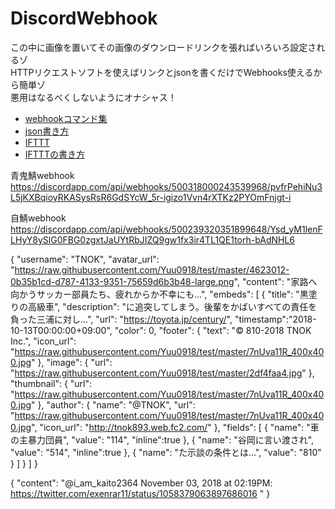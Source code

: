 # DiscordWebhook
この中に画像を置いてその画像のダウンロードリンクを張ればいろいろ設定されるゾ   
HTTPリクエストソフトを使えばリンクとjsonを書くだけでWebhooks使えるから簡単ゾ   
悪用はなるべくしないようにオナシャス！
 - [webhookコマンド集][1] 
 - [json書き方][3]
 - [IFTTT][2] 
 - [IFTTTの書き方][4]

青鬼鯖webhook
https://discordapp.com/api/webhooks/500318000243539968/pvfrPehiNu3L5jKXBqioyRKASysRsR6GdSYcW_5r-igizo1Vvn4rXTKz2PYOmFnjgt-i

自鯖webhook
https://discordapp.com/api/webhooks/500239320351899648/Ysd_yM1lenFLHyY8ySlG0FBG0zgxtJaUYtRbJIZQ9gw1fx3ir4TL1QE1torh-bAdNHL6

{
  "username": "TNOK",
  "avatar_url": "https://raw.githubusercontent.com/Yuu0918/test/master/4623012-0b35b1cd-d787-4133-9351-75659d6b3b48-large.png",
  "content": "家路へ向かうサッカー部員たち、疲れからか不幸にも...",
  "embeds": [
    {
      "title": "黒塗りの高級車",
      "description": "に追突してしまう。後輩をかばいすべての責任を負った三浦に対し...",
      "url": "https://toyota.jp/century/",
      "timestamp":"2018-10-13T00:00:00+09:00",
      "color": 0,
      "footer": {
        "text": "© 810-2018 TNOK Inc.",
        "icon_url": "https://raw.githubusercontent.com/Yuu0918/test/master/7nUva11R_400x400.jpg"
      },
      "image": {
        "url": "https://raw.githubusercontent.com/Yuu0918/test/master/2df4faa4.jpg"
      },
      "thumbnail": {
        "url": "https://raw.githubusercontent.com/Yuu0918/test/master/7nUva11R_400x400.jpg"
      },
      "author": {
        "name": "@TNOK",
        "url": "https://raw.githubusercontent.com/Yuu0918/test/master/7nUva11R_400x400.jpg",
        "icon_url": "http://tnok893.web.fc2.com/"
      },
      "fields": [
        {
          "name": "車の主暴力団員",
          "value": "114",
          "inline":true
        },
        {
          "name": "谷岡に言い渡され",
          "value": "514",
          "inline":true
        },
        {
          "name": "た示談の条件とは...",
          "value": "810"
        }
      ]
    }
  ]
}

{
  "content": "@i_am_kaito2364 November 03, 2018 at 02:19PM: https://twitter.com/exenrar11/status/1058379063897686016 "
}


[1]:https://discordapp.com/developers/docs/resources/webhook
[2]:https://ifttt.com/my_applets
[3]:https://qiita.com/Eai/items/1165d08dce9f183eac74
[4]:https://kagasu.hatenablog.com/entry/2017/07/18/110848
